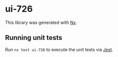 # ui-726

This library was generated with [Nx](https://nx.dev).

## Running unit tests

Run `nx test ui-726` to execute the unit tests via [Jest](https://jestjs.io).
